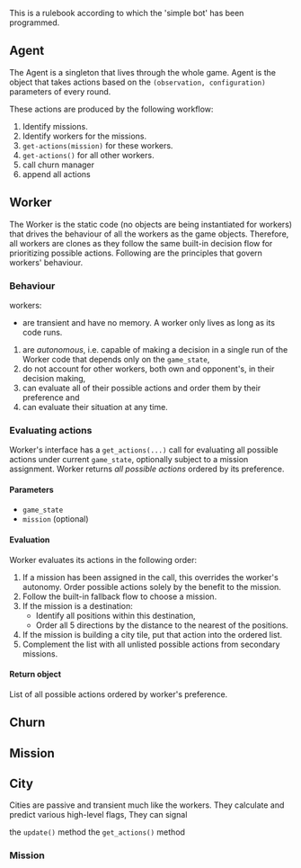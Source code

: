 This is a rulebook according to which the 'simple bot' has been programmed.

## Agent
The Agent is a singleton that lives through the whole game.
Agent is the object that takes actions based on the `(observation, configuration)` parameters of every round.


These actions are produced by the following workflow:

1. Identify missions.
1. Identify workers for the missions.
1. `get-actions(mission)` for these workers.
1. `get-actions()` for all other workers.
1. call churn manager
1. append all actions

## Worker
The Worker is the static code (no objects are being instantiated for workers) that drives the behaviour of all the workers as the game objects. Therefore, all workers are clones as they follow the same built-in decision flow for prioritizing possible actions. Following are the principles that govern workers' behaviour.

### Behaviour

workers:

-  are transient and have no memory. A worker only lives as long as its code runs.
1. are *autonomous*, i.e. capable of making a decision in a single run of the Worker code that depends only on the `game_state`,
1. do not account for other workers, both own and opponent's, in their decision making,
1. can evaluate all of their possible actions and order them by their preference and
1. can evaluate their situation at any time.


### Evaluating actions
Worker's interface has a `get_actions(...)` call for evaluating all possible actions under current `game_state`, optionally subject to a mission assignment. Worker returns *all possible actions* ordered by its preference.

#### Parameters
- `game_state`
- `mission` (optional)

#### Evaluation
Worker evaluates its actions in the following order:

1. If a mission has been assigned in the call, this overrides the worker's autonomy. Order possible actions solely by the benefit to the mission.
1. Follow the built-in fallback flow to choose a mission.
1. If the mission is a destination:
	- Identify all positions within this destination,
	- Order all 5 directions by the distance to the nearest of the positions.
1. If the mission is building a city tile, put that action into the ordered list.
1. Complement the list with all unlisted possible actions from secondary missions.

#### Return object
List of all possible actions ordered by worker's preference.

## Churn
## Mission
## City
Cities are passive and transient much like the workers. They calculate and predict various high-level flags, They can signal 


the `update()` method
the `get_actions()` method


### Mission